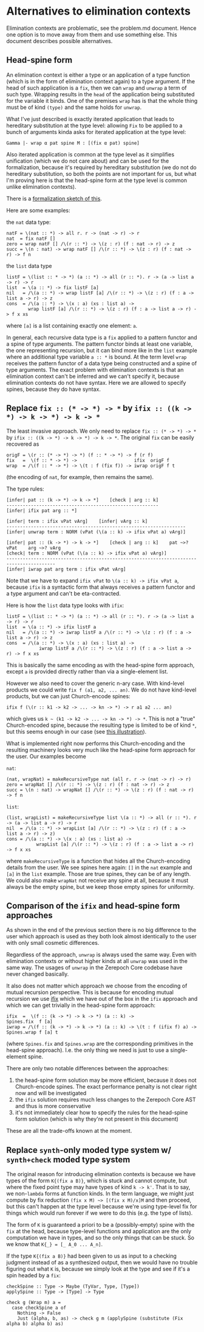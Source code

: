 # Alternatives to elimination contexts

Elimination contexts are problematic, see the problem.md document. Hence one option is to move away from them and use something else. This document describes possible alternatives.

## Head-spine form

An elimination context is either a type or an application of a type function (which is in the form of elimination context again) to a type argument. If the head of such application is a `fix`, then we can `wrap` and `unwrap` a term of such type. Wrapping results in the `head` of the application being substituted for the variable it binds. One of the premises `wrap` has is that the whole thing must be of kind `(type)` and the same holds for `unwrap`.

What I've just described is exactly iterated application that leads to hereditary substitution at the type level: allowing `Fix` to be applied to a bunch of arguments kinda asks for iterated application at the type level:

```
Gamma |- wrap α pat spine M : [(fix α pat) spine]
```

Also iterated application is common at the type level as it simplifies unification (which we do not care about) and can be used for the formalization, because it's required by hereditary substitution (we do not do hereditary substitution, so both the points are not important for us, but what I'm proving here is that the head-spine form at the type level is common unlike elimination contexts).

There is a [formalization sketch of this](https://gist.github.com/effectfully/8ae112e2a99393c493642fc52aafe87f#file-system-f-iso-agda).

Here are some examples:

the `nat` data type:

```
natF = \(nat :: *) -> all r. r -> (nat -> r) -> r
nat  = fix natF []
zero = wrap natF [] /\(r :: *) -> \(z : r) (f : nat -> r) -> z
succ = \(n : nat) -> wrap natF [] /\(r :: *) -> \(z : r) (f : nat -> r) -> f n
```

the `list` data type

```
listF = \(list :: * -> *) (a :: *) -> all (r :: *). r -> (a -> list a -> r) -> r
list  = \(a :: *) -> fix listF [a]
nil   = /\(a :: *) -> wrap listF [a] /\(r :: *) -> \(z : r) (f : a -> list a -> r) -> z
cons  = /\(a :: *) -> \(x : a) (xs : list a) ->
        wrap listF [a] /\(r :: *) -> \(z : r) (f : a -> list a -> r) -> f x xs
```

where `[a]` is a list containing exactly one element: `a`.

In general, each recursive data type is a `fix` applied to a pattern functor and a spine of type arguments. The pattern functor binds at least one variable, the one representing recursion, but it can bind more like in the `list` example where an additional type variable `a :: *` is bound. At the term level `wrap` receives the pattern functor of a data type being constructed and a spine of type arguments. The exact problem with elimination contexts is that an elimination context can't be inferred and we can't specify it, because elimination contexts do not have syntax. Here we are allowed to specify spines, because they do have syntax.

## Replace `fix :: (* -> *) -> *` by `ifix :: ((k -> *) -> k -> *) -> k -> *`

The least invasive approach. We only need to replace `fix :: (* -> *) -> *` by `ifix :: ((k -> *) -> k -> *) -> k -> *`. The original `fix` can be easily recovered as

```
origF = \(r :: (* -> *) -> *) (f :: * -> *) -> f (r f)
fix   =  \(f :: * -> *) ->                     ifix  origF f
wrap  = /\(f :: * -> *) -> \(t : f (fix f)) -> iwrap origF f t
```

(the encoding of `nat`, for example, then remains the same).

The type rules:

```
[infer| pat :: (k -> *) -> k -> *]    [check | arg :: k]
--------------------------------------------------------
[infer| ifix pat arg :: *]

[infer| term : ifix vPat vArg]    [infer| vArg :: k]
------------------------------------------------------------------
[infer| unwrap term : NORM (vPat (\(a :: k) -> ifix vPat a) vArg)]

[infer| pat :: (k -> *) -> k -> *]    [check | arg :: k]    pat ~>? vPat    arg ~>? vArg
[check| term : NORM (vPat (\(a :: k) -> ifix vPat a) vArg)]
----------------------------------------------------------------------------------------
[infer| iwrap pat arg term : ifix vPat vArg]
```

Note that we have to expand `ifix vPat` to `\(a :: k) -> ifix vPat a`, because `ifix` is a syntactic form that always receives a pattern functor and a type argument and can't be eta-contracted.

Here is how the `list` data type looks with `ifix`:

```
listF = \(list :: * -> *) (a :: *) -> all (r :: *). r -> (a -> list a -> r) -> r
list  = \(a :: *) -> ifix listF a
nil   = /\(a :: *) -> iwrap listF a /\(r :: *) -> \(z : r) (f : a -> list a -> r) -> z
cons  = /\(a :: *) -> \(x : a) (xs : list a) ->
            iwrap listF a /\(r :: *) -> \(z : r) (f : a -> list a -> r) -> f x xs
```

This is basically the same encoding as with the head-spine form approach, except `a` is provided directly rather than via a single-element list.

However we also need to cover the generic n-ary case. With kind-level products we could write `fix f (a1, a2, ... an)`. We do not have kind-level products, but we can just Church-encode spines:

```
ifix f (\(r :: k1 -> k2 -> ... -> kn -> *) -> r a1 a2 ... an)
```

which gives us `k ~ (k1 -> k2 -> ... -> kn -> *) -> *`. This is not a "true" Church-encoded spine, because the resulting type is limited to be of kind `*`, but this seems enough in our case (see [this illustration](TreeForest.md)).

What is implemented right now performs this Church-encoding and the resulting machinery looks very much like the head-spine form approach for the user. Our examples become

`nat`:

```
(nat, wrapNat) = makeRecursiveType nat (all r. r -> (nat -> r) -> r)
zero = wrapNat [] /\(r :: *) -> \(z : r) (f : nat -> r) -> z
succ = \(n : nat) -> wrapNat [] /\(r :: *) -> \(z : r) (f : nat -> r) -> f n
```

`list`:

```
(list, wrapList) = makeRecursiveType list \(a :: *) -> all (r :: *). r -> (a -> list a -> r) -> r
nil  = /\(a :: *) -> wrapList [a] /\(r :: *) -> \(z : r) (f : a -> list a -> r) -> z)
cons = /\(a :: *) -> \(x : a) (xs : list a) ->
           wrapList [a] /\(r :: *) -> \(z : r) (f : a -> list a -> r) -> f x xs
```

where `makeRecursiveType` is a function that hides all the Church-encoding details from the user. We see spines here again: `[]` in the `nat` example and `[a]` in the `list` example. Those are true spines, they can be of any length. We could also make `wrapNat` not receive any spine at all, because it must always be the empty spine, but we keep those empty spines for uniformity.

## Comparison of the `ifix` and head-spine form approaches

As shown in the end of the previous section there is no big difference to the user which approach is used as they both look almost identically to the user with only small cosmetic differences.

Regardless of the approach, `unwrap` is always used the same way. Even with elimination contexts or without higher kinds at all `unwrap` was used in the same way. The usages of `unwrap` in the Zerepoch Core codebase have never changed basically.

It also does not matter which approach we choose from the encoding of mutual recursion perspective. This is because for encoding mutual recursion we use [ifix](../mutual-type-level-recursion/MutualData.agda) which we have out of the box in the `ifix` approach and which we can get trivially in the head-spine form approach:

```
ifix  =  \(f :: (k -> *) -> k -> *) (a :: k) ->                        Spines.fix  f [a]
iwrap = /\(f :: (k -> *) -> k -> *) (a :: k) -> \(t : f (ifix f) a) -> Spines.wrap f [a] t
```

(where `Spines.fix` and `Spines.wrap` are the corresponding primitives in the head-spine approach). I.e. the only thing we need is just to use a single-element spine.

There are only two notable differences between the approaches:

1. the head-spine form solution may be more efficient, because it does not Church-encode spines. The exact performance penalty is not clear right now and will be investigated
2. the `ifix` solution requires much less changes to the Zerepoch Core AST and thus is more conservative
3. it's not immediately clear how to specify the rules for the head-spine form solution (which is why they're not present in this document)

These are all the trade-offs known at the moment.

## Replace `synth`-only moded type system w/ `synth+check` moded type system

The original reason for introducing elimination contexts is because we have types of the form `K{(fix a B)}`, which is stuck and cannot compute, but where the fixed point type may have types of kind `k -> k'`. That is to say, we non-`lambda` forms at function kinds. In the term language, we might just compute by fix reduction `(fix x M) ~> [(fix x M)/x]M` and then proceed, but this can't happen at the type level because we're using type-level fix for things which would run forever if we were to do this (e.g. the type of lists).

The form of `K` is guaranteed a priori to be a (possibly-empty) spine with the `fix` at the head, because type-level functions and application are the only computation we have in types, and so the only things that can be stuck. So we know that `K{_} = [_ A_0 ... A_n]`.

If the type `K{(fix a B)}` had been given to us as input to a checking judgment instead of as a synthesized output, then we would have no trouble figuring out what `K` is, because we simply look at the type and see if it's a spin headed by a `fix`:

```
checkSpine :: Type -> Maybe (TyVar, Type, [Type])
applySpine :: Type -> [Type] -> Type

check g (Wrap m) a =
  case checkSpine a of
    Nothing -> False
    Just (alpha, b, as) -> check g m (applySpine (substitute (Fix alpha b) alpha b) as)
```
